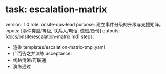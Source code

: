 # task: escalation-matrix

version: 1.0
role: onsite-ops-lead
purpose: 建立事件分级的升级与支援矩阵。
inputs: [事件类型/等级, 联系人/电话, 值班/备份]
outputs: [docs/onsite/escalation-matrix.md]
steps:

- 渲染 templates/escalation-matrix-tmpl.yaml
- 广而告之并演练
  acceptance:
- 线路清晰/可联通
- 演练通过
